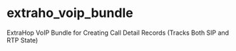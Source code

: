 # extraho_voip_bundle
ExtraHop VoIP Bundle for Creating Call Detail Records (Tracks Both SIP and RTP State)

